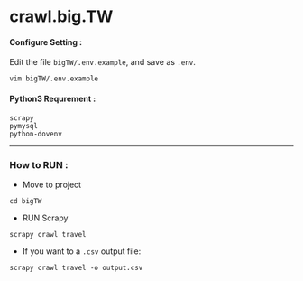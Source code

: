 # crawl.big.TW

#### Configure Setting : 
Edit the file `bigTW/.env.example`, and save as `.env`.
```
vim bigTW/.env.example
```
#### Python3 Requrement :
```
scrapy
pymysql
python-dovenv
```
--- 
### How to RUN :
* Move to project
```
cd bigTW
```
* RUN Scrapy 
```
scrapy crawl travel
```
* If you want to a `.csv` output file:
```
scrapy crawl travel -o output.csv
```
